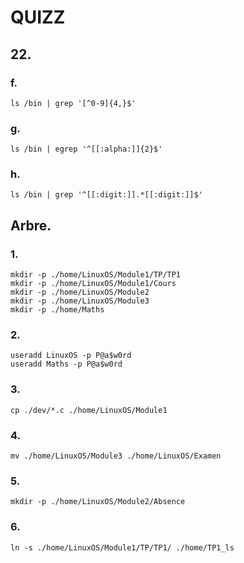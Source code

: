# QUIZZ

## 22. 

### f.

`ls /bin | grep '[^0-9]{4,}$'`

### g.

`ls /bin | egrep '^[[:alpha:]]{​​2}​​$'`

### h.

`ls /bin | grep '^[[:digit:]].*[[:digit:]]$'`

## Arbre.

### 1.

```
mkdir -p ./home/LinuxOS/Module1/TP/TP1
mkdir -p ./home/LinuxOS/Module1/Cours
mkdir -p ./home/LinuxOS/Module2
mkdir -p ./home/LinuxOS/Module3
mkdir -p ./home/Maths
```

### 2. 

`useradd LinuxOS -p P@a$w0rd`      
`useradd Maths -p P@a$w0rd`

### 3. 

`cp ./dev/*.c ./home/LinuxOS/Module1`

### 4.

`mv ./home/LinuxOS/Module3 ./home/LinuxOS/Examen`

### 5.

`mkdir -p ./home/LinuxOS/Module2/Absence`

### 6.

`ln -s ./home/LinuxOS/Module1/TP/TP1/ ./home/TP1_ls`
